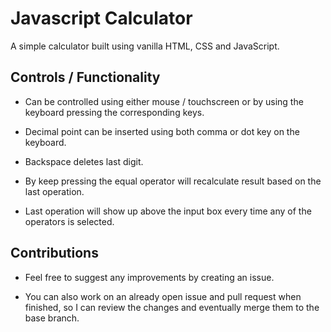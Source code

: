 # Javascript Calculator

A simple calculator built using vanilla HTML, CSS and JavaScript.

## Controls / Functionality

- Can be controlled using either mouse / touchscreen or by using the keyboard pressing the corresponding keys.

- Decimal point can be inserted using both comma or dot key on the keyboard.

- Backspace deletes last digit.

- By keep pressing the equal operator will recalculate result based on the last operation.

- Last operation will show up above the input box every time any of the operators is selected.
## Contributions

- Feel free to suggest any improvements by creating an issue.

- You can also work on an already open issue and pull request when finished, so I can review the changes and eventually merge them to the base branch.

